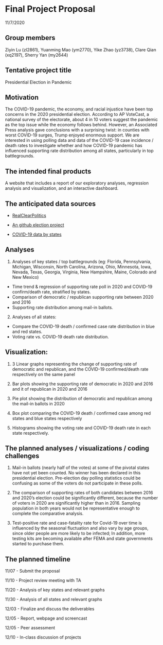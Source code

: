 Final Project Proposal
================
11/7/2020

## Group members

Ziyin Lu (zl2861), Yuanming Mao (ym2770), Yike Zhao (yz3738), Clare Qian
(xq2197), Sherry Yan (my2644)

## Tentative project title

Presidential Election in Pandemic

## Motivation

The COVID-19 pandemic, the economy, and racial injustice have been top
concerns in the 2020 presidential election. According to AP VoteCast, a
national survey of the electorate, about 4 in 10 voters suggest the
pandemic as the top issue while the economy follows behind. However, an
Associated Press analysis gave conclusions with a surprising twist: in
counties with worst COVID-19 surges, Trump enjoyed enormous support. We
are interested in using polling data and data of the COVID-19 case
incidence / death rates to investigate whether and how COVID-19 pandemic
has influenced supporting rate distribution among all states,
particularly in top battlegrounds.

## The intended final products

A website that includes a report of our exploratory analyses, regression
analysis and visualization, and an interactive dashboard.

## The anticipated data sources

  - [RealClearPolitics](https://www.realclearpolitics.com/)

  - [An github election project](https://electproject.github.io/)

  - [COVID-19 data by
    states](https://www.realclearpolitics.com/coronavirus/country/united-states/)

## Analyses

1.  Analyses of key states / top battlegrounds (eg: Florida,
    Pennsylvania, Michigan, Wisconsin, North Carolina, Arizona, Ohio,
    Minnesota, Iowa, Nevada, Texas, Georgia, Virginia, New Hampshire,
    Maine, Colorado and New Mexico)

<!-- end list -->

  - Time trend & regression of supporting rate poll in 2020 and COVID-19
    confirm/death rate, stratified by states.
  - Comparison of democratic / republican supporting rate between 2020
    and 2016
  - Supporting rate distribution among mail-in ballots.

<!-- end list -->

2.  Analyses of all states:

<!-- end list -->

  - Compare the COVID-19 death / confirmed case rate distribution in
    blue and red states.
  - Voting rate vs. COVID-19 death rate distribution.

## Visualization:

1.  3 Linear graphs representing the change of supporting rate of
    democratic and republican, and the COVID-19 confirmed/death rate
    respectively on the same panel

2.  Bar plots showing the supporting rate of democratic in 2020 and 2016
    and it of republican in 2020 and 2016

3.  Pie plot showing the distribution of democratic and republican among
    the mail-in ballots in 2020

4.  Box plot comparing the COVID-19 death / confirmed case among red
    states and blue states respectively

5.  Histograms showing the voting rate and COVID-19 death rate in each
    state respectively.

## The planned analyses / visualizations / coding challenges

1.  Mail-in ballots (nearly half of the votes) at some of the pivotal
    states have not yet been counted. No winner has been declared in
    this presidential election. Pre-election day polling statistics
    could be confusing as some of the voters do not participate in these
    polls.

2.  The comparison of supporting rates of both candidates between 2016
    and 2020’s election could be significantly different, because the
    number of voters in 2020 are significantly higher than in 2016.
    Sampling population in both years would not be representative enough
    to complete the comparative analysis.

3.  Test-positive rate and case-fatality rate for Covid-19 over time is
    influenced by the seasonal fluctuation and also vary by age groups,
    since older people are more likely to be infected; In addition, more
    testing kits are becoming available after FEMA and state governments
    started to purchase them.

## The planned timeline

11/07 - Submit the proposal

11/10 - Project review meeting with TA

11/20 - Analysis of key states and relevant graphs

11/30 - Analysis of all states and relevant graphs

12/03 - Finalize and discuss the deliverables

12/05 - Report, webpage and screencast

12/05 - Peer assessment

12/10 - In-class discussion of projects
